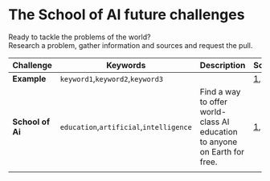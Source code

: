 # The School of AI future challenges
Ready to tackle the problems of the world?  
Research a problem, gather information and sources and request the pull.
  
  
| Challenge          | Keywords                         | Description  | Sources |
| ------------------ | -------------------------------- | ------------ | ------- |
| **Example**        | `keyword1`,`keyword2`,`keyword3` |              | [1](https://www.youtube.com), [2](https://www.wikipedia.com), .. |
| **School of Ai**   | `education`,`artificial`,`intelligence`| Find a way to offer world-class AI education to anyone on Earth for free. | [1](https://www.youtube.com/watch?v=8yu8rtXThy8), [2](https://www.theschool.ai/)
|                    |                                  |              |         |

